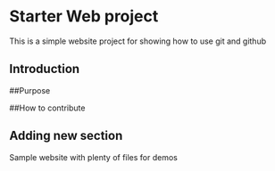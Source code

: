 # Starter Web project

This is a simple website project for showing how to use git and github 

## Introduction


##Purpose


##How to contribute

## Adding new section

Sample website with plenty of files for demos